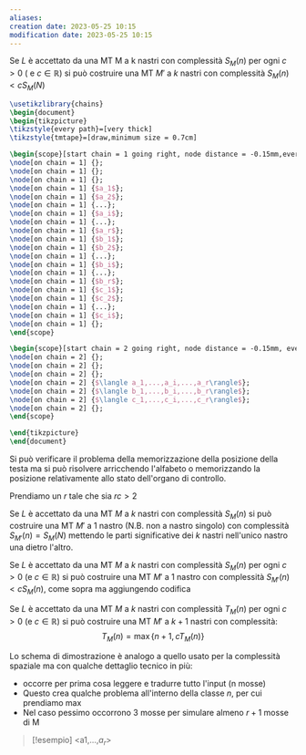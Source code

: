 ```yaml
---
aliases: 
creation date: 2023-05-25 10:15
modification date: 2023-05-25 10:15
---
```


Se $L$ è accettato da una MT M a k nastri con complessità $S_{M}(n)$ per ogni $c > 0$  ( e $c \in \mathbb{R}$) si può costruire una MT $M'$ a $k$ nastri con complessità $S_{M}(n) < cS_{M}(N)$

```tikz
\usetikzlibrary{chains}
\begin{document}
\begin{tikzpicture}
\tikzstyle{every path}=[very thick]
\tikzstyle{tmtape}=[draw,minimum size = 0.7cm]

\begin{scope}[start chain = 1 going right, node distance = -0.15mm,every node/.style={tmtape}]
\node[on chain = 1] {};
\node[on chain = 1] {};
\node[on chain = 1] {};
\node[on chain = 1] {$a_1$};
\node[on chain = 1] {$a_2$};
\node[on chain = 1] {...};
\node[on chain = 1] {$a_i$};
\node[on chain = 1] {...};
\node[on chain = 1] {$a_r$};
\node[on chain = 1] {$b_1$};
\node[on chain = 1] {$b_2$};
\node[on chain = 1] {...};
\node[on chain = 1] {$b_i$};
\node[on chain = 1] {...};
\node[on chain = 1] {$b_r$};
\node[on chain = 1] {$c_1$};
\node[on chain = 1] {$c_2$};
\node[on chain = 1] {...};
\node[on chain = 1] {$c_i$};
\node[on chain = 1] {};
\end{scope}

\begin{scope}[start chain = 2 going right, node distance = -0.15mm, every node/.style={tmtape}, shift={(0,-3)}]
\node[on chain = 2] {};
\node[on chain = 2] {};
\node[on chain = 2] {};
\node[on chain = 2] {$\langle a_1,...,a_i,...,a_r\rangle$};
\node[on chain = 2] {$\langle b_1,...,b_i,...,b_r\rangle$};
\node[on chain = 2] {$\langle c_1,...,c_i,...,c_r\rangle$};
\node[on chain = 2] {};
\end{scope}

\end{tikzpicture}
\end{document}
```
Si può verificare il problema della memorizzazione della posizione della testa ma si può risolvere arricchendo l'alfabeto o memorizzando la posizione relativamente allo stato dell'organo di controllo.

Prendiamo un $r$ tale che sia $rc > 2$

Se $L$ è accettato da una MT $M$ a $k$ nastri con complessità $S_{M}(n)$ si può costruire una MT $M'$ a 1 nastro (N.B. non a nastro singolo) con complessità $S_{M'}(n) = S_{M}(N)$ mettendo le parti significative dei $k$ nastri nell'unico nastro una dietro l'altro.

Se $L$ è accettato da una MT $M$ a $k$ nastri con complessità $S_{M}(n)$ per ogni $c > 0$ (e $c \in \mathbb{R}$) si può costruire una MT $M'$ a 1 nastro con complessità $S_{M'}(n) < cS_{M}(n)$, come sopra ma aggiungendo codifica

Se $L$ è accettato da una MT $M$ a $k$ nastri con complessità $T_{M}(n)$ per ogni $c > 0$ (e $c \in \mathbb{R}$) si può costruire una MT $M'$ a $k+1$ nastri con complessità:
$$ T_{M}(n) = \max\{ n+1, c T_{M}(n) \} $$

Lo schema di dimostrazione è analogo a quello usato per la complessità spaziale ma con qualche dettaglio tecnico in più:
- occorre per prima cosa leggere e tradurre tutto l'input (n mosse)
- Questo crea qualche problema all'interno della classe $n$, per cui prendiamo $\max$
- Nel caso pessimo occorrono 3 mosse per simulare almeno $r + 1$ mosse di M

>[!esempio]
><a1,...,$a_r$>